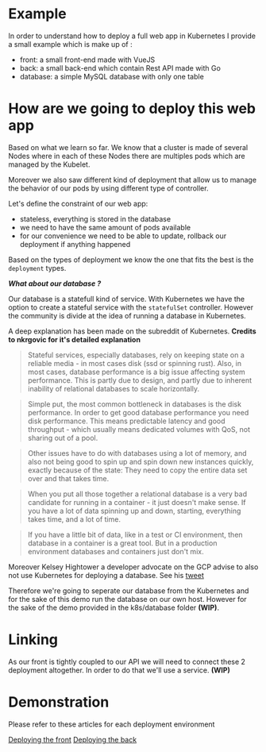 # Example

In order to understand how to deploy a full web app in Kubernetes I provide a small example which is make up of :

- front: a small front-end made with VueJS
- back: a small back-end which contain Rest API made with Go
- database: a simple MySQL database with only one table

# How are we going to deploy this web app

Based on what we learn so far. We know that a cluster is made of several Nodes where in each of these Nodes there are multiples pods which are managed by the Kubelet.

Moreover we also saw different kind of deployment that allow us to manage the behavior of our pods by using different type of controller.

Let's define the constraint of our web app:

- stateless, everything is stored in the database
- we need to have the same amount of pods available
- for our convenience we need to be able to update, rollback our deployment if anything happened

Based on the types of deployment we know the one that fits the best is the ```deployment``` types.

***What about our database ?***

Our database is a statefull kind of service. With Kubernetes we have the option to create a stateful service with the ```statefulSet``` controller. However the community is divide at the idea of running a database in Kubernetes.

A deep explanation has been made on the subreddit of Kubernetes. **Credits to nkrgovic for it's detailed explanation**

> Stateful services, especially databases, rely on keeping state on a reliable media - in most cases disk (ssd or spinning rust). Also, in most cases, database performance is a big issue affecting system performance. This is partly due to design, and partly due to inherent inability of relational databases to scale horizontally.

> Simple put, the most common bottleneck in databases is the disk performance. In order to get good database performance you need disk performance. This means predictable latency and good throughput - which usually means dedicated volumes with QoS, not sharing out of a pool.

> Other issues have to do with databases using a lot of memory, and also not being good to spin up and spin down new instances quickly, exactly because of the state: They need to copy the entire data set over and that takes time.

> When you put all those together a relational database is a very bad candidate for running in a container - it just doesn't make sense. If you have a lot of data spinning up and down, starting, everything takes time, and a lot of time.

> If you have a little bit of data, like in a test or CI environment, then database in a container is a great tool. But in a production environment databases and containers just don't mix.


Moreover Kelsey Hightower a developer advocate on the GCP advise to also not use Kubernetes for deploying a database. See his [tweet](https://twitter.com/kelseyhightower/status/963413508300812295?lang=en)

Therefore we're going to seperate our database from the Kubernetes and for the sake of this demo run the database on our own host. However for the sake of the demo provided in the k8s/database folder **(WIP)**.

# Linking

As our front is tightly coupled to our API we will need to connect these 2 deployment altogether. In order to do that we'll use a service. **(WIP)**

# Demonstration

Please refer to these articles for each deployment environment

[Deploying the front](./front.md)
[Deploying the back](./api.md)